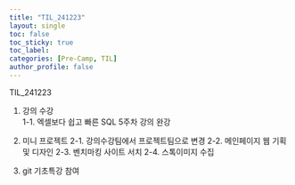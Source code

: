 ```yaml
---
title: "TIL_241223"
layout: single
toc: false
toc_sticky: true
toc_label: 
categories: [Pre-Camp, TIL]
author_profile: false
---
```


TIL_241223

1. 강의 수강<br>
1-1. 엑셀보다 쉽고 빠른 SQL 5주차 강의 완강

2. 미니 프로젝트
2-1. 강의수강팀에서 프로젝트팀으로 변경
2-2. 메인페이지 웹 기획 및 디자인
2-3. 벤치마킹 사이트 서치
2-4. 스톡이미지 수집

3. git 기초특강 참여